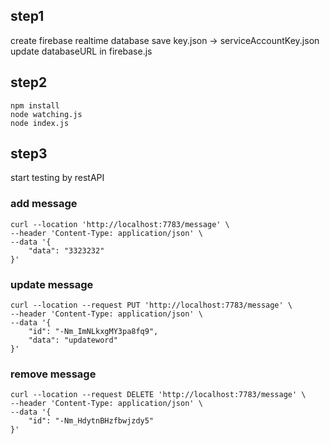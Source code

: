 
## step1
create firebase realtime database
save key.json -> serviceAccountKey.json
update databaseURL in firebase.js

## step2
```
npm install
node watching.js
node index.js
```

## step3
start testing by restAPI


### add message
```
curl --location 'http://localhost:7783/message' \
--header 'Content-Type: application/json' \
--data '{
    "data": "3323232"
}'
```

### update message
```
curl --location --request PUT 'http://localhost:7783/message' \
--header 'Content-Type: application/json' \
--data '{
    "id": "-Nm_ImNLkxgMY3pa8fq9",
    "data": "updateword"
}'
```

### remove message
```
curl --location --request DELETE 'http://localhost:7783/message' \
--header 'Content-Type: application/json' \
--data '{
    "id": "-Nm_HdytnBHzfbwjzdy5"
}'
```
